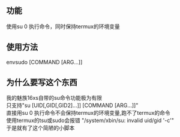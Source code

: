 ## 功能
使用su 0 执行命令，同时保持termux的环境变量 

## 使用方法
envsudo [COMMAND [ARG...]]

## 为什么要写这个东西
我的魅族16xs自带的su命令功能极为有限   
只支持"su [UID[,GID[,GID2]...]] [COMMAND [ARG...]]"  
直接用su 0 执行命令不会保持termux的环境变量,跑不了termux的命令   
使用termux的tsu或sudo会报错 "/system/xbin/su: invalid uid/gid '-c'"  
于是就有了这个简陋的小脚本  
  
